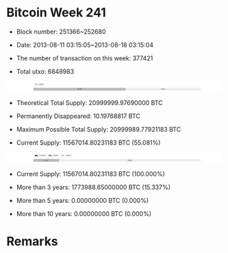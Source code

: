 # Bitcoin Week 241

- Block number: 251366~252680

- Date: 2013-08-11 03:15:05~2013-08-18 03:15:04

- The number of transaction on this week: 377421

- Total utxo: 6848983

![](../images/mined_week241.png)

- Theoretical Total Supply: 20999999.97690000 BTC

- Permanently Disappeared: 10.19768817 BTC

- Maximum Possible Total Supply: 20999989.77921183 BTC

- Current Supply: 11567014.80231183 BTC (55.081%)

![](../images/year_week241.png)


- Current Supply: 11567014.80231183 BTC (100.000%)

- More than 3 years: 1773988.65000000 BTC (15.337%)

- More than 5 years: 0.00000000 BTC (0.000%)

- More than 10 years: 0.00000000 BTC (0.000%)

# Remarks

